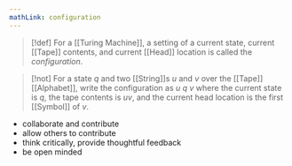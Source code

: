 ```yaml
---
mathLink: configuration
---
```

>[!def]
>For a [[Turing Machine]], a setting of a current state, current [[Tape]] contents, and current [[Head]] location is called the *configuration*.

>[!not]
>For a state $q$ and two [[String]]s $u$ and $v$ over the [[Tape]] [[Alphabet]], write the configuration as $u\ q\ v$ where the current state is $q$, the tape contents is $uv$, and the current head location is the first [[Symbol]] of $v$.




- collaborate and contribute
- allow others to contribute
- think critically, provide thoughtful feedback
- be open minded